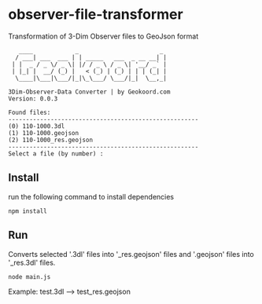 # observer-file-transformer

Transformation of 3-Dim Observer files to GeoJson format

```
   ____            _                       _
  / ___| ___  ___ | | _____   ___  _ __ __| |
 | |  _ / _ \/ _ \| |/ / _ \ / _ \| '__/ _` |
 | |_| |  __/ (_) |   < (_) | (_) | | | (_| |
  \____|\___|\___/|_|\_\___/ \___/|_|  \__,_|

3Dim-Observer-Data Converter | by Geokoord.com
Version: 0.0.3

Found files:
------------------------------------------------------
(0) 110-1000.3dl
(1) 110-1000.geojson
(2) 110-1000_res.geojson
------------------------------------------------------
Select a file (by number) :

```

## Install

run the following command to install dependencies

```
npm install
```

## Run

Converts selected '.3dl' files into '\_res.geojson' files and '.geojson' files into '\_res.3dl' files.

```
node main.js
```

Example:
test.3dl --> test_res.geojson
